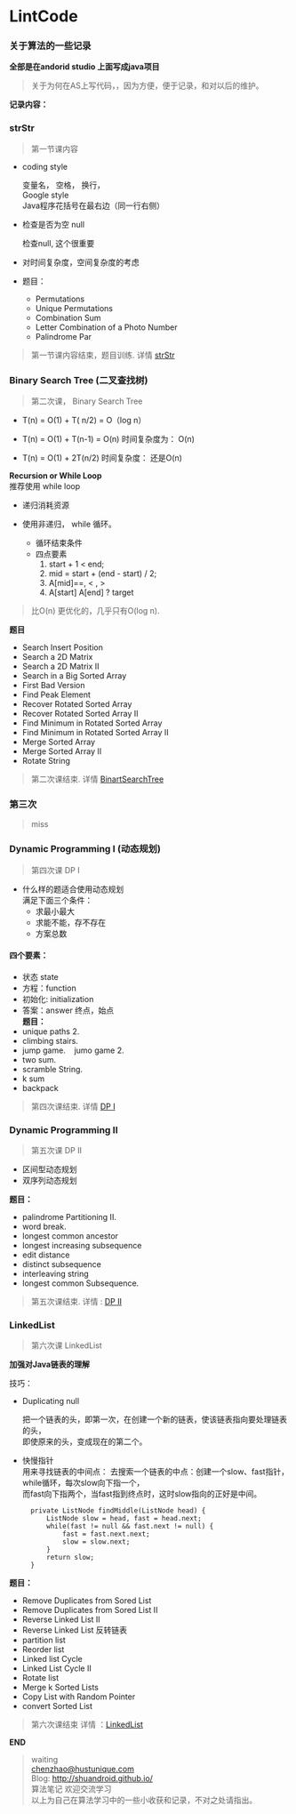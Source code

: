 # LintCode  
### 关于算法的一些记录  
**全部是在andorid studio 上面写成java项目**  

> 关于为何在AS上写代码，，因为方便，便于记录，和对以后的维护。  

**记录内容：**  
### strStr  

> 第一节课内容  

* coding style   

  变量名， 空格， 换行，   
  Google style  
  Java程序花括号在最右边（同一行右侧）  
  
* 检查是否为空 null

  检查null, 这个很重要

* 对时间复杂度，空间复杂度的考虑  

* 题目：  

  - Permutations
  - Unique Permutations
  - Combination Sum
  - Letter Combination of a Photo Number
  - Palindrome Par

> 第一节课内容结束，题目训练. 详情 [strStr](https://github.com/shuandroid/LintCode/blob/master/JiuZhang/strStr.md)

### Binary Search Tree (二叉查找树)
> 第二次课， Binary Search Tree  

* T(n) = O(1) + T( n/2)  = O（log n）  

* T(n) = O(1) + T(n-1)  = O(n)
    时间复杂度为： O(n)

* T(n) =  O(1) + 2T(n/2)
    时间复杂度： 还是O(n)  

**Recursion or While Loop**  
推荐使用 while loop
* 递归消耗资源  

* 使用非递归， while 循环。  

  - 循环结束条件
  - 四点要素
    1. start + 1 < end;
    2. mid = start + (end - start) / 2;
    3. A[mid]==, < , > 
    4. A[start] A[end] ? target 

> 比O(n) 更优化的，几乎只有O(log n).  

**题目**  

* Search Insert Position  
* Search a 2D Matrix  
* Search a 2D Matrix II
* Search in a Big Sorted Array
* First Bad Version 
* Find Peak Element  
* Recover Rotated Sorted Array
* Recover Rotated Sorted Array II
* Find Minimum in Rotated Sorted Array
* Find Minimum in Rotated Sorted Array II
* Merge Sorted Array
* Merge Sorted Array II
* Rotate String  

> 第二次课结束.  详情 [BinartSearchTree](https://github.com/shuandroid/LintCode/blob/master/JiuZhang/second.md)

### 第三次  
> miss  

### Dynamic Programming I (动态规划)
> 第四次课 DP I  
* 什么样的题适合使用动态规划  
  满足下面三个条件：
  * 求最小最大
  * 求能不能，存不存在
  * 方案总数

#### 四个要素：  
* 状态 state  
* 方程：function
* 初始化: initialization
* 答案：answer
   终点，始点  
**题目：**  
* unique paths 2.  
* climbing stairs.  
* jump game. &#160;&#160; jumo game 2.  
* two sum.  
* scramble String.  
* k sum  
* backpack  

> 第四次课结束. 详情 [DP I](https://github.com/shuandroid/LintCode/edit/master/JiuZhang/DynamicProgrammingI.md)  

### Dynamic Programming II  
> 第五次课 DP II  

* 区间型动态规划  
* 双序列动态规划  

**题目：**  
* palindrome Partitioning II.
* word break.
* longest common ancestor
* longest increasing subsequence
* edit distance
* distinct subsequence
* interleaving string
* longest common Subsequence.

> 第五次课结束. 详情 : [DP II](https://github.com/shuandroid/LintCode/edit/master/JiuZhang/DynamicProgramming2.md)  

### LinkedList  
> 第六次课 LinkedList  

**加强对Java链表的理解**  

技巧：  
* Duplicating null  

	把一个链表的头，即第一次，在创建一个新的链表，使该链表指向要处理链表的头，  
	即使原来的头，变成现在的第二个。  

* 快慢指针  
	用来寻找链表的中间点： 
	去搜索一个链表的中点：创建一个slow、fast指针，while循环，每次slow向下指一个，  
	而fast向下指两个，当fast指到终点时，这时slow指向的正好是中间。

		private ListNode findMiddle(ListNode head) {
			ListNode slow = head, fast = head.next;
			while(fast != null && fast.next != null) {
				fast = fast.next.next;
				slow = slow.next;
			}
			return slow;
		} 

**题目：**  
* Remove Duplicates from  Sored List 
* Remove Duplicates from  Sored List II  
* Reverse Linked List II
* Reverse Linked List  反转链表  
* partition list 
* Reorder list 
* Linked list Cycle
* Linked List Cycle II
* Rotate list
* Merge k Sorted Lists  
* Copy List with Random Pointer
* convert Sorted List

> 第六次课结束   详情 ：[LinkedList](https://github.com/shuandroid/LintCode/edit/master/JiuZhang/LinkedList.md)  


	
**END**  

> waiting  
> chenzhao@hustunique.com  
> Blog:  http://shuandroid.github.io/  
> 算法笔记 欢迎交流学习    
> 以上为自己在算法学习中的一些小收获和记录，不对之处请指出。  


